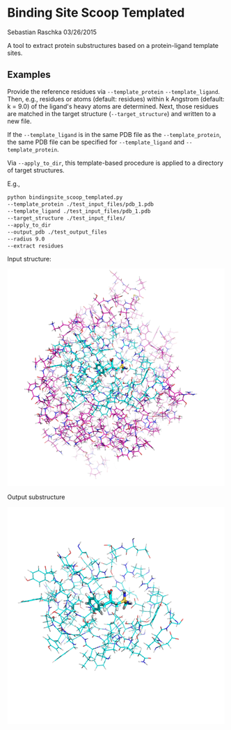 # Binding Site Scoop Templated

Sebastian Raschka 03/26/2015


A tool to extract protein substructures based on a protein-ligand template sites.


## Examples

Provide the reference residues via `--template_protein`  `--template_ligand`. Then, e.g., residues or atoms (default: residues) within k Angstrom (default: k = 9.0) of the ligand's heavy atoms are determined. Next, those residues are matched in the target structure (`--target_structure`) and written to a new file.

If the `--template_ligand` is in the same PDB file as the `--template_protein`, the same PDB file can be specified for `--template_ligand` and `--template_protein`.

Via `--apply_to_dir`, this template-based procedure is applied to a directory of target structures.

E.g., 

    python bindingsite_scoop_templated.py 
    --template_protein ./test_input_files/pdb_1.pdb 
    --template_ligand ./test_input_files/pdb_1.pdb 
    --target_structure ./test_input_files/ 
    --apply_to_dir 
    --output_pdb ./test_output_files 
    --radius 9.0 
    --extract residues
    
Input structure:

![](./images/in_pdb_1.png)

Output substructure

![](./images/out_pdb_1.png)